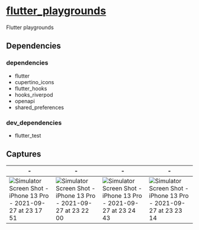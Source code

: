 # [flutter_playgrounds](https://muhiro12.github.io/flutter_playgrounds)

Flutter playgrounds

## Dependencies

### dependencies

- flutter
- cupertino_icons
- flutter_hooks
- hooks_riverpod
- openapi
- shared_preferences

### dev_dependencies

- flutter_test

## Captures

|-|-|-|-|
|-|-|-|-|
|![Simulator Screen Shot - iPhone 13 Pro - 2021-09-27 at 23 17 51](https://user-images.githubusercontent.com/58671793/134926980-4c70eeac-a987-4c63-9282-6f66f3d8e1e2.png)|![Simulator Screen Shot - iPhone 13 Pro - 2021-09-27 at 23 22 00](https://user-images.githubusercontent.com/58671793/134927668-cf77e12d-e9f3-4182-8ac0-56cf67074c88.png)|![Simulator Screen Shot - iPhone 13 Pro - 2021-09-27 at 23 24 43](https://user-images.githubusercontent.com/58671793/134927889-e1f7d7db-58dd-4cae-abce-39f5f25d656a.png)|![Simulator Screen Shot - iPhone 13 Pro - 2021-09-27 at 23 23 14](https://user-images.githubusercontent.com/58671793/134927741-c7481989-d86a-438c-a3d1-b560190de578.png)|
